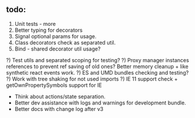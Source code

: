 ## todo:

1) Unit tests - more
2) Better typing for decorators
3) Signal optional params for usage.
4) Class decorators check as separated util.
5) Bind - shared decorator util usage?

?) Test utils and separated scoping for testing?
?) Proxy manager instances references to prevent ref saving of old ones? Better memory cleanup + like synthetic react events work.
?) ES and UMD bundles checking and testing?
?) Work with tree shaking for not used imports
?) IE 11 support check + getOwnPropertySymbols support for IE

- Think about actions/state separation.
- Better dev assistance with logs and warnings for development bundle.
- Better docs with change log after v3
